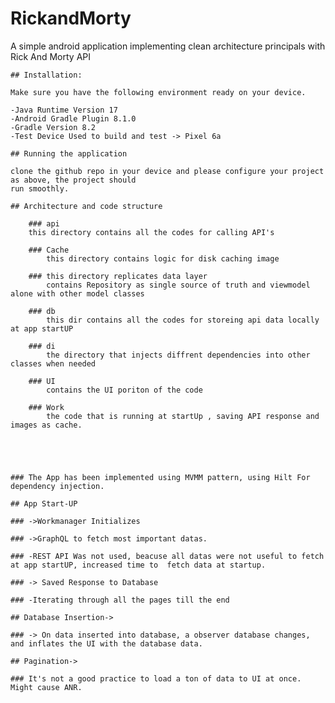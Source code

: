 # RickandMorty

A simple android application implementing clean architecture principals with Rick And Morty API

    ## Installation:

    Make sure you have the following environment ready on your device.
    
    -Java Runtime Version 17
    -Android Gradle Plugin 8.1.0
    -Gradle Version 8.2
    -Test Device Used to build and test -> Pixel 6a

    ## Running the application
    
    clone the github repo in your device and please configure your project as above, the project should
    run smoothly.

    ## Architecture and code structure
    
        ### api 
        this directory contains all the codes for calling API's

        ### Cache
            this directory contains logic for disk caching image

        ### this directory replicates data layer 
            contains Repository as single source of truth and viewmodel alone with other model classes

        ### db
            this dir contains all the codes for storeing api data locally at app startUP

        ### di 
            the directory that injects diffrent dependencies into other classes when needed

        ### UI
            contains the UI poriton of the code
            
        ### Work
            the code that is running at startUp , saving API response and images as cache.


        
        

    ### The App has been implemented using MVMM pattern, using Hilt For dependency injection.
    
    ## App Start-UP
    
    ### ->Workmanager Initializes
    
    ### ->GraphQL to fetch most important datas.
    
    ### -REST API Was not used, beacuse all datas were not useful to fetch at app startUP, increased time to  fetch data at startup.
    
    ### -> Saved Response to Database
    
    ### -Iterating through all the pages till the end
    
    ## Database Insertion->
    
    ### -> On data inserted into database, a observer database changes, and inflates the UI with the database data.
    
    ## Pagination->
    
    ### It's not a good practice to load a ton of data to UI at once. Might cause ANR. 

